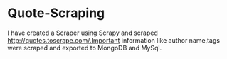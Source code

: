 # Quote-Scraping
I have created a Scraper using Scrapy and scraped http://quotes.toscrape.com/.Important information like author name,tags were scraped and exported to MongoDB and MySql.
